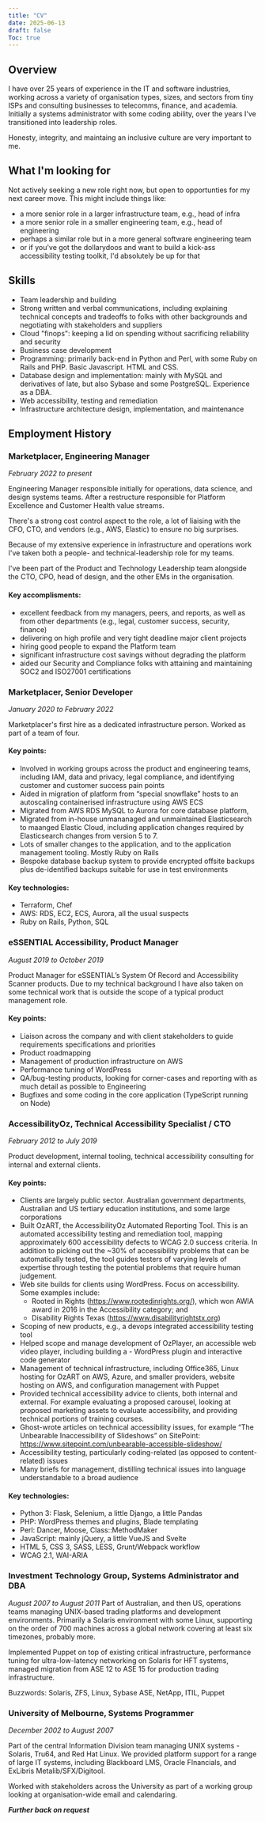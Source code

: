 ```yaml
---
title: "CV"
date: 2025-06-13
draft: false
Toc: true
---
```

## Overview

I have over 25 years of experience in the IT and software industries, working across a variety of organisation types, sizes, and sectors from tiny ISPs and consulting businesses to telecomms, finance, and academia. Initially a systems administrator with some coding ability, over the years I've transitioned into leadership roles.

Honesty, integrity, and maintaing an inclusive culture are very important to me.

## What I'm looking for

Not actively seeking a new role right now, but open to opportunties for my next career move. This might include things like:

- a more senior role in a larger infrastructure team, e.g., head of infra
- a more senior role in a smaller engineering team, e.g., head of engineering
- perhaps a similar role but in a more general software engineering team
- or if you've got the dollarydoos and want to build a kick-ass accessibility testing toolkit, I'd absolutely be up for that

## Skills

- Team leadership and building
- Strong written and verbal communications, including explaining technical concepts and tradeoffs to folks with other backgrounds and negotiating with stakeholders and suppliers
- Cloud "finops": keeping a lid on spending without sacrificing reliability and security
- Business case development
- Programming: primarily back-end in Python and Perl, with some Ruby on Rails and PHP. Basic Javascript. HTML and CSS.
- Database design and implementation: mainly with MySQL and derivatives of late, but also Sybase and some PostgreSQL. Experience as a DBA.
- Web accessibility, testing and remediation
- Infrastructure architecture design, implementation, and maintenance

## Employment History

### Marketplacer, Engineering Manager
_February 2022 to present_

Engineering Manager responsible initially for operations, data science, and design systems teams. After a restructure responsible for Platform Excellence and Customer Health value streams.

There's a strong cost control aspect to the role, a lot of liaising with the CFO, CTO, and vendors (e.g., AWS, Elastic) to ensure no big surprises.

Because of my extensive experience in infrastructure and operations work I've taken both a people- and technical-leadership role for my teams.

I've been part of the Product and Technology Leadership team alongside the CTO, CPO, head of design, and the other EMs in the organisation.

#### Key accomplisments:
- excellent feedback from my managers, peers, and reports, as well as from other departments (e.g., legal, customer success, security, finance)
- delivering on high profile and very tight deadline major client projects
- hiring good people to expand the Platform team
- significant infrastructure cost savings without degrading the platform
- aided our Security and Compliance folks with attaining and maintaining SOC2 and ISO27001 certifications

### Marketplacer, Senior Developer
_January 2020 to February 2022_

Marketplacer's first hire as a dedicated infrastructure person. Worked as part of a team of four.

#### Key points:
- Involved in working groups across the product and engineering teams, including IAM, data and privacy, legal compliance, and identifying customer and customer success pain points
- Aided in migration of platform from “special snowflake” hosts to an autoscaling containerised infrastructure using AWS ECS
- Migrated from AWS RDS MySQL to Aurora for core database platform, 
- Migrated from in-house unmananaged and unmaintained Elasticsearch to maanged Elastic Cloud, including application changes required by Elasticsearch changes from version 5 to 7.
- Lots of smaller changes to the application, and to the application management tooling. Mostly Ruby on Rails
- Bespoke database backup system to provide encrypted offsite backups plus de-identified backups suitable for use in test environments

#### Key technologies:
- Terraform, Chef
- AWS: RDS, EC2, ECS, Aurora, all the usual suspects
- Ruby on Rails, Python, SQL

### eSSENTIAL Accessibility, Product Manager
_August 2019 to October 2019_

Product Manager for eSSENTIAL’s System Of Record and Accessibility Scanner products. Due to my technical background I have also taken on some technical work that is outside the scope of a typical product management role.

#### Key points:
- Liaison across the company and with client stakeholders to guide requirements specifications and priorities
- Product roadmapping
- Management of production infrastructure on AWS
- Performance tuning of WordPress
- QA/bug-testing products, looking for corner-cases and reporting with as much detail as possible to Engineering
- Bugfixes and some coding in the core application (TypeScript running on Node)

### AccessibilityOz, Technical Accessibility Specialist / CTO
_February 2012 to July 2019_

Product development, internal tooling, technical accessibility consulting for internal and external clients.

#### Key points:
- Clients are largely public sector. Australian government departments, Australian and US tertiary education institutions, and some large corporations
- Built OzART, the AccessibilityOz Automated Reporting Tool. This is an automated accessibility testing and remediation tool, mapping approximately 600 accessibility defects to WCAG 2.0 success criteria. In addition to picking out the ~30% of accessibility problems that can be automatically tested, the tool guides testers of varying levels of expertise through testing the potential problems that require human judgement.
- Web site builds for clients using WordPress. Focus on accessibility. Some examples include:
  - Rooted in Rights (https://www.rootedinrights.org/), which won AWIA award in 2016 in the Accessibility category; and 
  - Disability Rights Texas (https://www.disabilityrightstx.org)
- Scoping of new products, e.g., a devops integrated accessibility testing tool
- Helped scope and manage development of OzPlayer, an accessible web video player, including building a - WordPress plugin and interactive code generator
- Management of technical infrastructure, including Office365, Linux hosting for OzART on AWS, Azure, and smaller providers, website hosting on AWS, and configuration management with Puppet
- Provided technical accessibility advice to clients, both internal and external. For example evaluating a proposed carousel, looking at proposed marketing assets to evaluate accessibility, and providing technical portions of training courses.
- Ghost-wrote articles on technical accessibility issues, for example “The Unbearable Inaccessibility of Slideshows” on SitePoint: https://www.sitepoint.com/unbearable-accessible-slideshow/
- Accessibility testing, particularly coding-related (as opposed to content-related) issues
- Many briefs for management, distilling technical issues into language understandable to a broad audience

#### Key technologies:
- Python 3: Flask, Selenium, a little Django, a little Pandas
- PHP: WordPress themes and plugins, Blade templating
- Perl: Dancer, Moose, Class::MethodMaker
- JavaScript: mainly jQuery, a little VueJS and Svelte
- HTML 5, CSS 3, SASS, LESS, Grunt/Webpack workflow
- WCAG 2.1, WAI-ARIA

### Investment Technology Group, Systems Administrator and DBA
_August 2007 to August 2011_
Part of Australian, and then
 US, operations teams managing UNIX-based trading platforms and development environments. Primarily a Solaris environment with some Linux, supporting on the order of 700 machines across a global network covering at least six timezones, probably more.

Implemented Puppet on top of existing critical infrastructure, performance tuning for ultra-low-latency networking on Solaris for HFT systems, managed migration from ASE 12 to ASE 15 for production trading infrastructure.

Buzzwords: Solaris, ZFS, Linux, Sybase ASE, NetApp, ITIL, Puppet

### University of Melbourne, Systems Programmer
_December 2002 to August 2007_

Part of the central Information Division team managing UNIX systems - Solaris, Tru64, and Red Hat Linux.
We provided platform support for a range of large IT systems, including Blackboard LMS, Oracle FInancials, and ExLibris Metalib/SFX/Digitool.

Worked with stakeholders across the University as part of a working group looking at organisation-wide email and calendaring.

_**Further back on request**_
